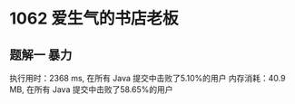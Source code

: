 
# 1062 爱生气的书店老板

<!--
 * @Descripttion: 
 * @version: 
 * @Author: 32353
 * @Date: 2021-02-23 22:09:13
 * @LastEditors: 32353
 * @LastEditTime: 2021-02-23 22:10:45
-->

## 题解一 暴力

执行用时：2368 ms, 在所有 Java 提交中击败了5.10%的用户
内存消耗：40.9 MB, 在所有 Java 提交中击败了58.65%的用户
